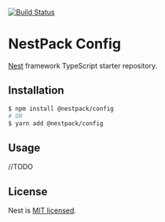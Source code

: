 [![Build Status](https://github.com/NestPack/config/workflows/tests/badge.svg)](https://github.com/NestPack/config/actions)

# NestPack Config

[Nest](https://github.com/nestjs/nest) framework TypeScript starter repository.

## Installation

```bash
$ npm install @nestpack/config
# OR
$ yarn add @nestpack/config
```

## Usage

//TODO

## License

Nest is [MIT licensed](LICENSE).
